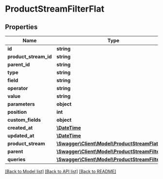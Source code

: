 # ProductStreamFilterFlat

## Properties
Name | Type | Description | Notes
------------ | ------------- | ------------- | -------------
**id** | **string** |  | [optional] 
**product_stream_id** | **string** |  | 
**parent_id** | **string** |  | [optional] 
**type** | **string** |  | 
**field** | **string** |  | [optional] 
**operator** | **string** |  | [optional] 
**value** | **string** |  | [optional] 
**parameters** | **object** |  | [optional] 
**position** | **int** |  | [optional] 
**custom_fields** | **object** |  | [optional] 
**created_at** | [**\DateTime**](\DateTime.md) |  | 
**updated_at** | [**\DateTime**](\DateTime.md) |  | [optional] 
**product_stream** | [**\Swagger\Client\Model\ProductStreamFlat**](ProductStreamFlat.md) |  | [optional] 
**parent** | [**\Swagger\Client\Model\ProductStreamFilterFlat**](ProductStreamFilterFlat.md) |  | [optional] 
**queries** | [**\Swagger\Client\Model\ProductStreamFilterFlat**](ProductStreamFilterFlat.md) |  | [optional] 

[[Back to Model list]](../../README.md#documentation-for-models) [[Back to API list]](../../README.md#documentation-for-api-endpoints) [[Back to README]](../../README.md)


